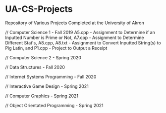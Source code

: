 # UA-CS-Projects
Repository of Various Projects Completed at the University of Akron

// Computer Science 1 - Fall 2019
A5.cpp - Assignment to Determine if an Inputted Number is Prime or Not, A7.cpp - Assignment to Determine Different Stat's, A8.cpp, A8.txt - Assignment to Convert Inputted String(s) to Pig Latin, and P1.cpp - Project to Output a Receipt

// Computer Science 2 - Spring 2020

// Data Structures - Fall 2020

// Internet Systems Programming - Fall 2020

// Interactive Game Design - Spring 2021

// Computer Graphics - Spring 2021

// Object Orientated Programming - Spring 2021
